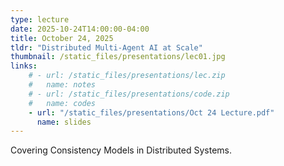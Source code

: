 ```yaml
---
type: lecture
date: 2025-10-24T14:00:00-04:00
title: October 24, 2025
tldr: "Distributed Multi-Agent AI at Scale"
thumbnail: /static_files/presentations/lec01.jpg
links: 
    # - url: /static_files/presentations/lec.zip
    #   name: notes
    # - url: /static_files/presentations/code.zip
    #   name: codes
    - url: "/static_files/presentations/Oct 24 Lecture.pdf"
      name: slides
---
```

<!-- **Additional Readings:**

- [Huggingface Deep Reinforcement Learning Course: Unit 2](https://huggingface.co/learn/deep-rl-course/en/unit2/introduction) -->
Covering Consistency Models in Distributed Systems.